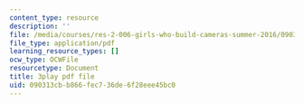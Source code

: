 ```yaml
---
content_type: resource
description: ''
file: /media/courses/res-2-006-girls-who-build-cameras-summer-2016/090313cbb866fec736de6f28eee45bc0_mTOi3SpJCjw.pdf
file_type: application/pdf
learning_resource_types: []
ocw_type: OCWFile
resourcetype: Document
title: 3play pdf file
uid: 090313cb-b866-fec7-36de-6f28eee45bc0
---
```

